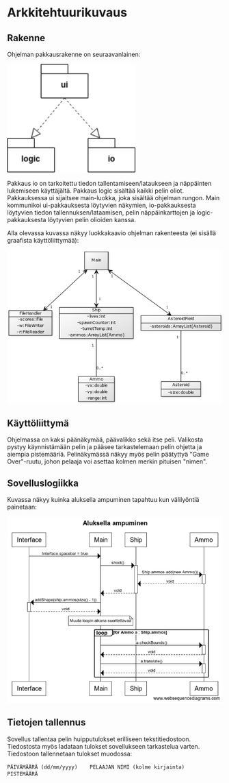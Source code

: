 # Arkkitehtuurikuvaus

## Rakenne
Ohjelman pakkausrakenne on seuraavanlainen:

<img src="https://github.com/mancato/otm-harjoitustyo/blob/master/dokumentaatio/kuvat/pakkauskaavio.png" width="300">

Pakkaus io on tarkoitettu tiedon tallentamiseen/lataukseen ja näppäinten lukemiseen käyttäjältä. Pakkaus logic sisältää kaikki pelin oliot.
Pakkauksessa ui sijaitsee main-luokka, joka sisältää ohjelman rungon. Main kommunikoi ui-pakkauksesta löytyvien näkymien, io-pakkauksesta löytyvien tiedon tallennuksen/lataamisen, pelin näppäinkarttojen ja logic-pakkauksesta löytyvien pelin olioiden kanssa.

Alla olevassa kuvassa näkyy luokkakaavio ohjelman rakenteesta (ei sisällä graafista käyttöliittymää):

<img src="https://github.com/mancato/otm-harjoitustyo/blob/master/dokumentaatio/kuvat/465b64f7.png" width="600">

## Käyttöliittymä

Ohjelmassa on kaksi päänäkymää, päävalikko sekä itse peli. Valikosta pystyy käynnistämään pelin ja pääsee tarkastelemaan pelin ohjetta ja aiempia pistemääriä. Pelinäkymässä näkyy myös pelin päätyttyä "Game Over"-ruutu, johon pelaaja voi asettaa kolmen merkin pituisen "nimen".

## Sovelluslogiikka

Kuvassa näkyy kuinka aluksella ampuminen tapahtuu kun välilyöntiä painetaan:

<img src="https://github.com/mancato/otm-harjoitustyo/blob/master/dokumentaatio/kuvat/Aluksella%20ampuminen.png" width="600">

## Tietojen tallennus

Sovellus tallentaa pelin huipputulokset erilliseen tekstitiedostoon. Tiedostosta myös ladataan tulokset sovellukseen tarkastelua varten. Tiedostoon tallennetaan tulokset muodossa: 
```
PÄIVÄMÄÄRÄ (dd/mm/yyyy)    PELAAJAN NIMI (kolme kirjainta)    PISTEMÄÄRÄ    
```
